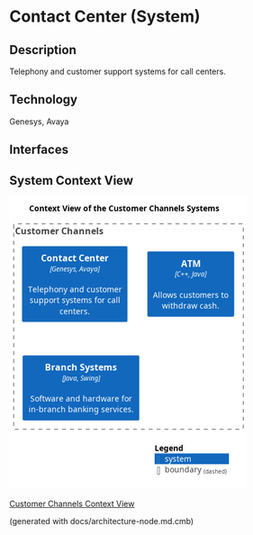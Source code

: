 # Contact Center (System)
## Description
Telephony and customer support systems for call centers.

## Technology
Genesys, Avaya


## Interfaces

## System Context View
![Context View of the Customer Channels Systems](../../mybank/customer-channels/context-view.png)

[Customer Channels Context View](../../mybank/customer-channels/context-view.md)


(generated with docs/architecture-node.md.cmb)
